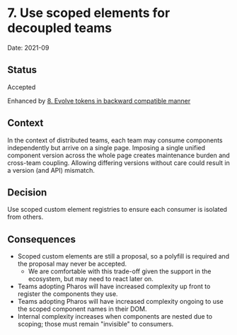 # 7. Use scoped elements for decoupled teams

Date: 2021-09

## Status

Accepted

Enhanced by [8. Evolve tokens in backward compatible manner](0008-evolve-tokens-in-backward-compatible-manner.md)

## Context

In the context of distributed teams, each team may consume components independently but arrive on a single page.
Imposing a single unified component version across the whole page creates maintenance burden and cross-team coupling.
Allowing differing versions without care could result in a version (and API) mismatch.

## Decision

Use scoped custom element registries to ensure each consumer is isolated from others.

## Consequences

- Scoped custom elements are still a proposal, so a polyfill is required and the proposal may never be accepted.
  - We are comfortable with this trade-off given the support in the ecosystem, but may need to react later on.
- Teams adopting Pharos will have increased complexity up front to register the components they use.
- Teams adopting Pharos will have increased complexity ongoing to use the scoped component names in their DOM.
- Internal complexity increases when components are nested due to scoping; those must remain "invisible" to consumers.
